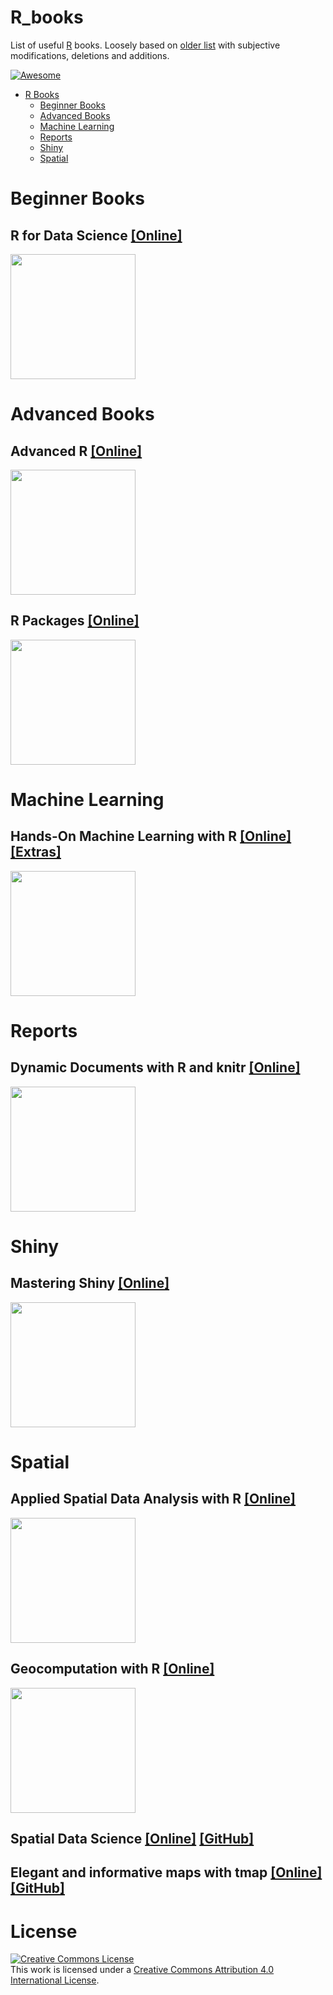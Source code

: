 # R_books

List of useful [R](https://www.r-project.org/) books. Loosely based on [older list](https://github.com/RomanTsegelskyi/rbooks) with subjective modifications, deletions and additions.  

[![Awesome](https://cdn.rawgit.com/sindresorhus/awesome/d7305f38d29fed78fa85652e3a63e154dd8e8829/media/badge.svg)](https://github.com/sindresorhus/awesome)

* [R Books](#R_books)
	* [Beginner Books](#beginner-books)
	* [Advanced Books](#advanced-books)
	* [Machine Learning](#machine-learning)
	* [Reports](#reports)
	* [Shiny](#shiny)
	* [Spatial](#spatial)

# Beginner Books

## R for Data Science [[Online]](http://r4ds.had.co.nz/)

<img src="https://d33wubrfki0l68.cloudfront.net/b88ef926a004b0fce72b2526b0b5c4413666a4cb/24a30/cover.png" width="200px"/>

# Advanced Books

## Advanced R [[Online]](https://adv-r.hadley.nz/) 

<img src="https://d33wubrfki0l68.cloudfront.net/565916198b0be51bf88b36f94b80c7ea67cafe7c/7f70b/cover.png" width="200px"/>

## R Packages [[Online]](https://r-pkgs.org/)  

<img src="https://d33wubrfki0l68.cloudfront.net/19c4a5cab01d9bcb1d2edeb63ce5ba0f21870e33/68feb/images/cover.png" width="200px"/>

# Machine Learning

## Hands-On Machine Learning with R [[Online]](https://bradleyboehmke.github.io/HOML/) [[Extras]](https://koalaverse.github.io/homlr/)

<img src="https://bradleyboehmke.github.io/HOML/images/homl-cover.jpg" width="200px"/>

# Reports

## Dynamic Documents with R and knitr [[Online]](https://bradleyboehmke.github.io/HOML/)

<img src="http://ecx.images-amazon.com/images/I/516z-S%2BUXjL._SX331_BO1,204,203,200_.jpg" width="200px"/>

# Shiny

## Mastering Shiny [[Online]](https://mastering-shiny.org/)

<img src="https://d33wubrfki0l68.cloudfront.net/0c97eee3d8fc820f3a8d670c08b286e8a524257b/e426c/cover.png" width="200px"/>

# Spatial

## Applied Spatial Data Analysis with R [[Online]](https://asdar-book.org/)

<img src="https://asdar-book.org/assets/img/cover-2ed.jpg" width="200px"/>

## Geocomputation with R [[Online]](https://geocompr.robinlovelace.net/)

<img src="https://geocompr.robinlovelace.net/images/cover.png" width="200px"/>

## Spatial Data Science [[Online]](https://keen-swartz-3146c4.netlify.app/) [[GitHub]](https://github.com/edzer/sdsr/)

## Elegant and informative maps with tmap [[Online]](https://r-tmap.github.io/tmap-book/) [[GitHub]](https://github.com/r-tmap/tmap-book/)

# License

<a rel="license" href="http://creativecommons.org/licenses/by/4.0/"><img alt="Creative Commons License" style="border-width:0" src="https://i.creativecommons.org/l/by/4.0/88x31.png" /></a><br />This work is licensed under a <a rel="license" href="http://creativecommons.org/licenses/by/4.0/">Creative Commons Attribution 4.0 International License</a>.
